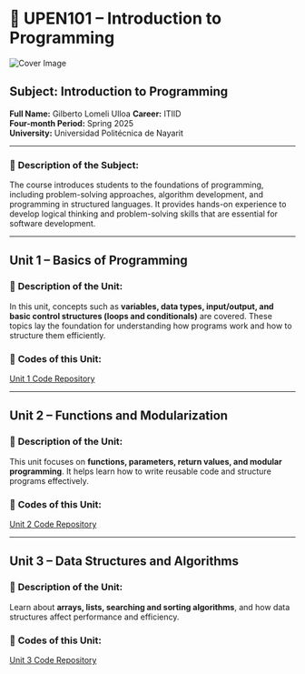 # 📘 UPEN101 – Introduction to Programming

![Cover Image](https://images.pexels.com/photos/31343632/pexels-photo-31343632/free-photo-of-visualizacion-de-codigo-javascript-colorido-en-pantalla.jpeg?auto=compress&cs=tinysrgb&w=1260&h=750&dpr=2)

## **Subject:** Introduction to Programming  
**Full Name:** Gilberto Lomeli Ulloa 
**Career:** ITIID  
**Four-month Period:** Spring 2025  
**University:** Universidad Politécnica de Nayarit

---

### 📖 **Description of the Subject:**  
The course introduces students to the foundations of programming, including problem-solving approaches, algorithm development, and programming in structured languages. It provides hands-on experience to develop logical thinking and problem-solving skills that are essential for software development.

---

## **Unit 1 – Basics of Programming**  

### 📌 **Description of the Unit:**  
In this unit, concepts such as **variables, data types, input/output, and basic control structures (loops and conditionals)** are covered. These topics lay the foundation for understanding how programs work and how to structure them efficiently.

### 🔗 **Codes of this Unit:**  
[Unit 1 Code Repository](https://github.com/BelmontDev/UPEN101/tree/main/Programming/U1)

---

## **Unit 2 – Functions and Modularization**  

### 📌 **Description of the Unit:**  
This unit focuses on **functions, parameters, return values, and modular programming**. It helps learn how to write reusable code and structure programs effectively.

### 🔗 **Codes of this Unit:**  
[Unit 2 Code Repository](https://github.com/BelmontDev/UPEN101/tree/main/Programming/U2)

---

## **Unit 3 – Data Structures and Algorithms**  

### 📌 **Description of the Unit:**  
Learn about **arrays, lists, searching and sorting algorithms**, and how data structures affect performance and efficiency.

### 🔗 **Codes of this Unit:**  
[Unit 3 Code Repository](https://github.com/BelmontDev/UPEN101/tree/main/Programming/U3)
